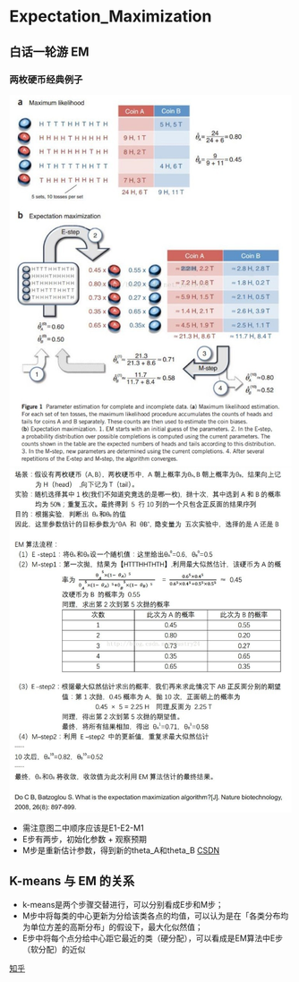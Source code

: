 # Expectation_Maximization

## 白话一轮游 EM
### 两枚硬币经典例子
 ![image](https://github.com/BeBraveBeCurious/ML_Datawhle/blob/master/images/EM-Example-coin.jpg)
 ![image](https://github.com/BeBraveBeCurious/ML_Datawhle/blob/master/images/EM-Example-coin-explaination.jpg)
 - 需注意图二中顺序应该是E1-E2-M1
 - E步有两步，初始化参数 + 观察预期
 - M步是重新估计参数，得到新的theta_A和theta_B
[CSDN](https://blog.csdn.net/justry24/article/details/78043307)

## K-means 与 EM 的关系
- k-means是两个步骤交替进行，可以分别看成E步和M步；
- M步中将每类的中心更新为分给该类各点的均值，可以认为是在「各类分布均为单位方差的高斯分布」的假设下，最大化似然值；
- E步中将每个点分给中心距它最近的类（硬分配），可以看成是EM算法中E步（软分配）的近似

[知乎](https://www.zhihu.com/question/49972233/answer/119434460)


